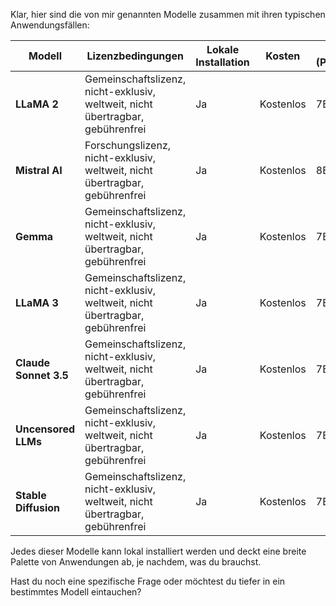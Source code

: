 Klar, hier sind die von mir genannten Modelle zusammen mit ihren typischen Anwendungsfällen:

| Modell           | Lizenzbedingungen                                                                 | Lokale Installation | Kosten          | Größe (Parameter) | Typische Anwendungsfälle                                     |
|------------------|-----------------------------------------------------------------------------------|---------------------|-----------------|-------------------|----------------------------------------------------------------|
| **LLaMA 2**      | Gemeinschaftslizenz, nicht-exklusiv, weltweit, nicht übertragbar, gebührenfrei     | Ja                  | Kostenlos      | 7B - 70B          | Textgenerierung, Übersetzungen, Chatbots, Textanalyse          |
| **Mistral AI**   | Forschungslizenz, nicht-exklusiv, weltweit, nicht übertragbar, gebührenfrei       | Ja                  | Kostenlos      | 8B                | Sprachverständnis, Dialogsysteme, Informationsretrieval       |
| **Gemma**        | Gemeinschaftslizenz, nicht-exklusiv, weltweit, nicht übertragbar, gebührenfrei     | Ja                  | Kostenlos      | 7B                | Textgenerierung, Inhaltsmoderation, kreative Textbearbeitung  |
| **LLaMA 3**      | Gemeinschaftslizenz, nicht-exklusiv, weltweit, nicht übertragbar, gebührenfrei     | Ja                  | Kostenlos      | 7B - 70B          | Textgenerierung, Übersetzungen, Chatbots, Textanalyse          |
| **Claude Sonnet 3.5** | Gemeinschaftslizenz, nicht-exklusiv, weltweit, nicht übertragbar, gebührenfrei | Ja                  | Kostenlos      | 7B                | Kreatives Schreiben, Gedichtgenerierung, künstlerische Projekte|
| **Uncensored LLMs**  | Gemeinschaftslizenz, nicht-exklusiv, weltweit, nicht übertragbar, gebührenfrei | Ja                  | Kostenlos      | 7B                | Forschung, Analyse, spezialisierte Anwendungen                |
| **Stable Diffusion** | Gemeinschaftslizenz, nicht-exklusiv, weltweit, nicht übertragbar, gebührenfrei | Ja                  | Kostenlos      | 7B                | Bildgenerierung, kreative Designprojekte                      |

Jedes dieser Modelle kann lokal installiert werden und deckt eine breite Palette von Anwendungen ab, je nachdem, was du brauchst.

Hast du noch eine spezifische Frage oder möchtest du tiefer in ein bestimmtes Modell eintauchen?